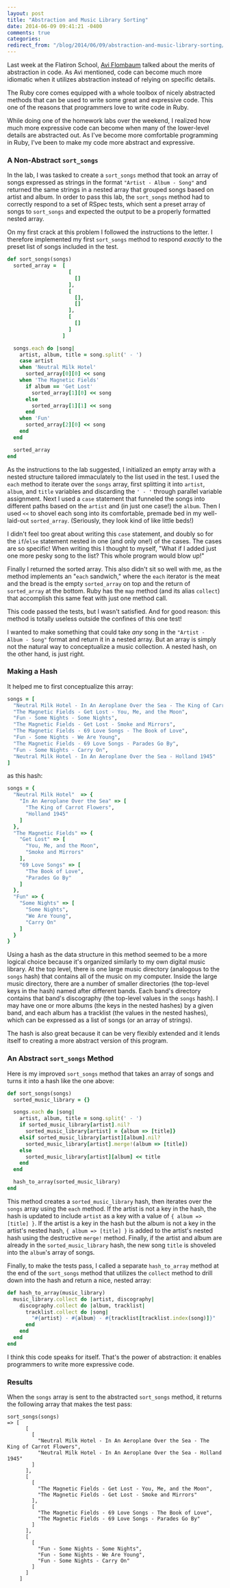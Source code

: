 ```yaml
---
layout: post
title: "Abstraction and Music Library Sorting"
date: 2014-06-09 09:41:21 -0400
comments: true
categories: 
redirect_from: "/blog/2014/06/09/abstraction-and-music-library-sorting/"
---
```


Last week at the Flatiron School, [Avi Flombaum](https://twitter.com/aviflombaum) talked about the merits of abstraction in code. As Avi mentioned, code can become much more idiomatic when it utilizes abstraction instead of relying on specific details.

The Ruby core comes equipped with a whole toolbox of nicely abstracted methods that can be used to write some great and expressive code. This one of the reasons that programmers love to write code in Ruby.

While doing one of the homework labs over the weekend, I realized how much more expressive code can become when many of the lower-level details are abstracted out. As I've become more comfortable programming in Ruby, I've been to make my code more abstract and expressive.

### A Non-Abstract `sort_songs`

In the lab, I was tasked to create a `sort_songs` method that took an array of songs expressed as strings in the format `"Artist - Album - Song"` and returned the same strings in a nested array that grouped songs based on artist and album. In order to pass this lab, the `sort_songs` method had to correctly respond to a set of RSpec tests, which sent a preset array of songs to `sort_songs` and expected the output to be a properly formatted nested array.

On my first crack at this problem I followed the instructions to the letter. I therefore implemented my first `sort_songs` method to respond *exactly* to the preset list of songs included in the test. 

```ruby
def sort_songs(songs)
  sorted_array =  [
                    [
                      []
                    ],
                    [
                      [],
                      []
                    ],
                    [
                      []
                    ]
                  ]

  songs.each do |song|
    artist, album, title = song.split(' - ')
    case artist
    when 'Neutral Milk Hotel'
      sorted_array[0][0] << song
    when 'The Magnetic Fields'
      if album == 'Get Lost'
        sorted_array[1][0] << song
      else
        sorted_array[1][1] << song
      end
    when 'Fun'
      sorted_array[2][0] << song
    end
  end

  sorted_array
end
```

As the instructions to the lab suggested, I initialized an empty array with a nested structure tailored immaculately to the list used in the test. I used the `each` method to iterate over the `songs` array, first splitting it into `artist`, `album`, and `title` variables and discarding the `' - '` through parallel variable assignment. Next I used a `case` statement that funneled the songs into different paths based on the `artist` and (in just one case!) the `album`. Then I used `<<` to shovel each song into its comfortable, premade bed in my well-laid-out `sorted_array`. (Seriously, they look kind of like little beds!)

I didn't feel too great about writing this `case` statement, and doubly so for the `if`/`else` statement nested in one (and only one!) of the cases. The cases are so specific! When writing this I thought to myself, "What if I added just one more pesky song to the list? This whole program would blow up!"

Finally I returned the sorted array. This also didn't sit so well with me, as the method implements an "`each` sandwich," where the `each` iterator is the meat and the bread is the empty `sorted_array` on top and the return of `sorted_array` at the bottom. Ruby has the `map` method (and its alias `collect`) that accomplish this same feat with just one method call.

This code passed the tests, but I wasn't satisfied. And for good reason: this method is totally useless outside the confines of this one test!

I wanted to make something that could take *any* song in the `"Artist - Album - Song"` format and return it in a nested array. But an array is simply not the natural way to conceptualize a music collection. A nested hash, on the other hand, is just right.

### Making a Hash

It helped me to first conceptualize this array:

```ruby
songs = [
  "Neutral Milk Hotel - In An Aeroplane Over the Sea - The King of Carrot Flowers",
  "The Magnetic Fields - Get Lost - You, Me, and the Moon",
  "Fun - Some Nights - Some Nights",
  "The Magnetic Fields - Get Lost - Smoke and Mirrors",
  "The Magnetic Fields - 69 Love Songs - The Book of Love",
  "Fun - Some Nights - We Are Young",
  "The Magnetic Fields - 69 Love Songs - Parades Go By",
  "Fun - Some Nights - Carry On",
  "Neutral Milk Hotel - In An Aeroplane Over the Sea - Holland 1945"
]
```

as this hash:

```ruby
songs = {
  "Neutral Milk Hotel"  => { 
    "In An Aeroplane Over the Sea" => [
      "The King of Carrot Flowers", 
      "Holland 1945"
    ]
  },
  "The Magnetic Fields" => { 
    "Get Lost" => [
      "You, Me, and the Moon",
      "Smoke and Mirrors"
    ], 
    "69 Love Songs" => [
      "The Book of Love",
      "Parades Go By"
    ]
  },
  "Fun" => { 
    "Some Nights" => [
      "Some Nights",
      "We Are Young",
      "Carry On"
    ]
  }
}
```

Using a hash as the data structure in this method seemed to be a more logical choice because it's organized similarly to my own digital music library. At the top level, there is one large music directory (analogous to the `songs` hash) that contains all of the music on my computer. Inside the large music directory, there are a number of smaller directories (the top-level keys in the hash) named after different bands. Each band's directory contains that band's discography (the top-level values in the `songs` hash). I may have one or more albums (the keys in the nested hashes) by a given band, and each album has a tracklist (the values in the nested hashes), which can be expressed as a list of songs (or an array of strings).

The hash is also great because it can be very flexibly extended and it lends itself to creating a more abstract version of this program.

### An Abstract `sort_songs` Method

Here is my improved `sort_songs` method that takes an array of songs and turns it into a hash like the one above:

```ruby
def sort_songs(songs)
  sorted_music_library = {}

  songs.each do |song|
    artist, album, title = song.split(' - ')
    if sorted_music_library[artist].nil? 
      sorted_music_library[artist] = {album => [title]}
    elsif sorted_music_library[artist][album].nil?
      sorted_music_library[artist].merge!(album => [title])
    else
      sorted_music_library[artist][album] << title
    end
  end

  hash_to_array(sorted_music_library)
end
```

This method creates a `sorted_music_library` hash, then iterates over the `songs` array using the `each` method. If the artist is not a key in the hash, the hash is updated to include `artist` as a key with a value of `{ album => [title] }`. If the artist is a key in the hash but the album is not a key in the artist's nested hash, `{ album => [title] }` is added to the artist's nested hash using the destructive `merge!` method. Finally, if the artist and album are already in the `sorted_music_library` hash, the new song `title` is shoveled into the `album`'s array of songs.

Finally, to make the tests pass, I called a separate `hash_to_array` method at the end of the `sort_songs` method that utilizes the `collect` method to drill down into the hash and return a nice, nested array:

```ruby
def hash_to_array(music_library)
  music_library.collect do |artist, discography|
    discography.collect do |album, tracklist|
      tracklist.collect do |song|
        "#{artist} - #{album} - #{tracklist[tracklist.index(song)]}"
      end
    end
  end
end
```

I think this code speaks for itself. That's the power of abstraction: it enables programmers to write more expressive code.

### Results

When the `songs` array is sent to the abstracted `sort_songs` method, it returns the following array that makes the test pass:

```
sort_songs(songs)
=> [
      [
        [
          "Neutral Milk Hotel - In An Aeroplane Over the Sea - The King of Carrot Flowers",
          "Neutral Milk Hotel - In An Aeroplane Over the Sea - Holland 1945"
        ]
      ],
      [
        [
          "The Magnetic Fields - Get Lost - You, Me, and the Moon",
          "The Magnetic Fields - Get Lost - Smoke and Mirrors"
        ],
        [
          "The Magnetic Fields - 69 Love Songs - The Book of Love",
          "The Magnetic Fields - 69 Love Songs - Parades Go By"
        ]
      ],
      [
        [
          "Fun - Some Nights - Some Nights",
          "Fun - Some Nights - We Are Young",
          "Fun - Some Nights - Carry On"
        ]
      ]
    ]
```